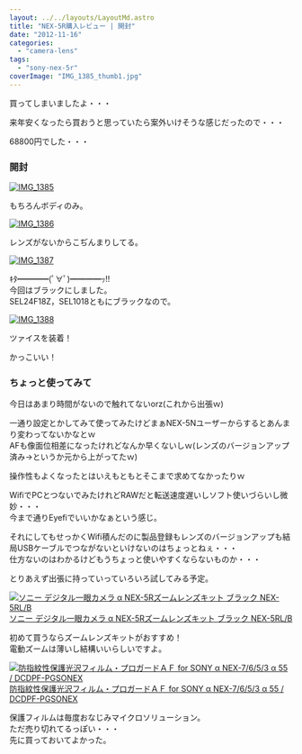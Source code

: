 ```yaml
---
layout: ../../layouts/LayoutMd.astro
title: "NEX-5R購入レビュー | 開封"
date: "2012-11-16"
categories: 
  - "camera-lens"
tags: 
  - "sony-nex-5r"
coverImage: "IMG_1385_thumb1.jpg"
---
```


買ってしまいましたよ・・・

来年安くなったら買おうと思っていたら案外いけそうな感じだったので・・・

68800円でした・・・

### 開封

[![IMG_1385](images/IMG_1385_thumb.jpg "IMG_1385")](//mizuka123.net/wp-content/uploads/2012/11/IMG_1385.jpg)

もちろんボディのみ。

[![IMG_1386](images/IMG_1386_thumb.jpg "IMG_1386")](//mizuka123.net/wp-content/uploads/2012/11/IMG_1386.jpg)

レンズがないからこぢんまりしてる。

[![IMG_1387](images/IMG_1387_thumb.jpg "IMG_1387")](//mizuka123.net/wp-content/uploads/2012/11/IMG_1387.jpg)

ｷﾀ━━━━(ﾟ∀ﾟ)━━━━ｯ!!  
今回はブラックにしました。  
SEL24F18Z，SEL1018ともにブラックなので。

[![IMG_1388](images/IMG_1388_thumb.jpg "IMG_1388")](//mizuka123.net/wp-content/uploads/2012/11/IMG_1388.jpg)

ツァイスを装着！

かっこいい！

### ちょっと使ってみて

今日はあまり時間がないので触れてないorz(これから出張ｗ)

一通り設定とかしてみて使ってみたけどまぁNEX-5Nユーザーからするとあんまり変わってないかなとｗ  
AFも像面位相差になったけれどなんか早くないしｗ(レンズのバージョンアップ済み→というか元から上がってたｗ)

操作性もよくなったとはいえもともとそこまで求めてなかったりｗ

WifiでPCとつないでみたけれどRAWだと転送速度遅いしソフト使いづらいし微妙・・・  
今まで通りEyefiでいいかなぁという感じ。

それにしてもせっかくWifi積んだのに製品登録もレンズのバージョンアップも結局USBケーブルでつながないといけないのはちょっとねぇ・・・  
仕方ないのはわかるけどもうちょっと使いやすくならないものか・・・

とりあえず出張に持っていっていろいろ試してみる予定。

[![ソニー デジタル一眼カメラ α NEX-5Rズームレンズキット ブラック NEX-5RL/B](images/31KuIQfdJHL._SL160_.jpg)  
ソニー デジタル一眼カメラ α NEX-5Rズームレンズキット ブラック NEX-5RL/B  
](https://www.amazon.co.jp/exec/obidos/ASIN/B009Z3PCII/mizuka123-22/ref=nosim)

初めて買うならズームレンズキットがおすすめ！  
電動ズームは薄いし結構いいらしいですよ。

[![防指紋性保護光沢フィルム・プロガードＡＦ for SONY α NEX-7/6/5/3 α 55 / DCDPF-PGSONEX](images/51bDUGkGnJL._SL160_.jpg)  
防指紋性保護光沢フィルム・プロガードＡＦ for SONY α NEX-7/6/5/3 α 55 / DCDPF-PGSONEX  
](https://www.amazon.co.jp/exec/obidos/ASIN/B003LRJ8U2/mizuka123-22/ref=nosim)

保護フィルムは毎度おなじみマイクロソリューション。  
ただ売り切れてるっぽい・・・  
先に買っておいてよかった。
